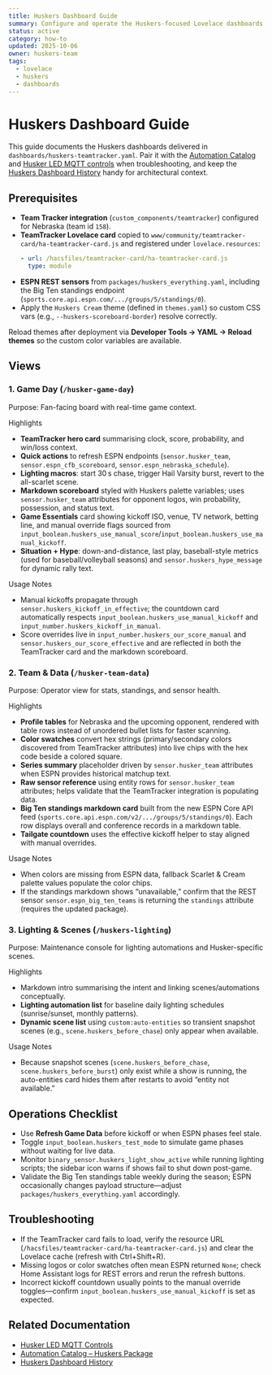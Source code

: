```yaml
---
title: Huskers Dashboard Guide
summary: Configure and operate the Huskers-focused Lovelace dashboards.
status: active
category: how-to
updated: 2025-10-06
owner: huskers-team
tags:
  - lovelace
  - huskers
  - dashboards
---
```


# Huskers Dashboard Guide

This guide documents the Huskers dashboards delivered in `dashboards/huskers-teamtracker.yaml`. Pair it with the [Automation Catalog](../../reference/automations.md) and [Husker LED MQTT controls](../lighting/husker-led-mqtt.md) when troubleshooting, and keep the [Huskers Dashboard History](../../explanation/huskers-dashboard-history.md) handy for architectural context.

## Prerequisites
- **Team Tracker integration** (`custom_components/teamtracker`) configured for Nebraska (team id `158`).
- **TeamTracker Lovelace card** copied to `www/community/teamtracker-card/ha-teamtracker-card.js` and registered under `lovelace.resources`:
  ```yaml
  - url: /hacsfiles/teamtracker-card/ha-teamtracker-card.js
    type: module
  ```
- **ESPN REST sensors** from `packages/huskers_everything.yaml`, including the Big Ten standings endpoint (`sports.core.api.espn.com/.../groups/5/standings/0`).
- Apply the `Huskers Cream` theme (defined in `themes.yaml`) so custom CSS vars (e.g., `--huskers-scoreboard-border`) resolve correctly.

Reload themes after deployment via **Developer Tools → YAML → Reload themes** so the custom color variables are available.

## Views

### 1. Game Day (`/husker-game-day`)
Purpose: Fan-facing board with real-time game context.

Highlights
- **TeamTracker hero card** summarising clock, score, probability, and win/loss context.
- **Quick actions** to refresh ESPN endpoints (`sensor.husker_team`, `sensor.espn_cfb_scoreboard`, `sensor.espn_nebraska_schedule`).
- **Lighting macros**: start 30 s chase, trigger Hail Varsity burst, revert to the all-scarlet scene.
- **Markdown scoreboard** styled with Huskers palette variables; uses `sensor.husker_team` attributes for opponent logos, win probability, possession, and status text.
- **Game Essentials** card showing kickoff ISO, venue, TV network, betting line, and manual override flags sourced from `input_boolean.huskers_use_manual_score`/`input_boolean.huskers_use_manual_kickoff`.
- **Situation + Hype**: down-and-distance, last play, baseball-style metrics (used for baseball/volleyball seasons) and `sensor.huskers_hype_message` for dynamic rally text.

Usage Notes
- Manual kickoffs propagate through `sensor.huskers_kickoff_in_effective`; the countdown card automatically respects `input_boolean.huskers_use_manual_kickoff` and `input_number.huskers_kickoff_in_manual`.
- Score overrides live in `input_number.huskers_our_score_manual` and `sensor.huskers_our_score_effective` and are reflected in both the TeamTracker card and the markdown scoreboard.

### 2. Team & Data (`/husker-team-data`)
Purpose: Operator view for stats, standings, and sensor health.

Highlights
- **Profile tables** for Nebraska and the upcoming opponent, rendered with table rows instead of unordered bullet lists for faster scanning.
- **Color swatches** convert hex strings (primary/secondary colors discovered from TeamTracker attributes) into live chips with the hex code beside a colored square.
- **Series summary** placeholder driven by `sensor.husker_team` attributes when ESPN provides historical matchup text.
- **Raw sensor reference** using entity rows for `sensor.husker_team` attributes; helps validate that the TeamTracker integration is populating data.
- **Big Ten standings markdown card** built from the new ESPN Core API feed (`sports.core.api.espn.com/v2/.../groups/5/standings/0`). Each row displays overall and conference records in a markdown table.
- **Tailgate countdown** uses the effective kickoff helper to stay aligned with manual overrides.

Usage Notes
- When colors are missing from ESPN data, fallback Scarlet & Cream palette values populate the color chips.
- If the standings markdown shows “unavailable,” confirm that the REST sensor `sensor.espn_big_ten_teams` is returning the `standings` attribute (requires the updated package).

### 3. Lighting & Scenes (`/huskers-lighting`)
Purpose: Maintenance console for lighting automations and Husker-specific scenes.

Highlights
- Markdown intro summarising the intent and linking scenes/automations conceptually.
- **Lighting automation list** for baseline daily lighting schedules (sunrise/sunset, monthly patterns).
- **Dynamic scene list** using `custom:auto-entities` so transient snapshot scenes (e.g., `scene.huskers_before_chase`) only appear when available.

Usage Notes
- Because snapshot scenes (`scene.huskers_before_chase`, `scene.huskers_before_burst`) only exist while a show is running, the auto-entities card hides them after restarts to avoid “entity not available.”

## Operations Checklist
- Use **Refresh Game Data** before kickoff or when ESPN phases feel stale.
- Toggle `input_boolean.huskers_test_mode` to simulate game phases without waiting for live data.
- Monitor `binary_sensor.huskers_light_show_active` while running lighting scripts; the sidebar icon warns if shows fail to shut down post-game.
- Validate the Big Ten standings table weekly during the season; ESPN occasionally changes payload structure—adjust `packages/huskers_everything.yaml` accordingly.

## Troubleshooting
- If the TeamTracker card fails to load, verify the resource URL (`/hacsfiles/teamtracker-card/ha-teamtracker-card.js`) and clear the Lovelace cache (refresh with Ctrl+Shift+R).
- Missing logos or color swatches often mean ESPN returned `None`; check Home Assistant logs for REST errors and rerun the refresh buttons.
- Incorrect kickoff countdown usually points to the manual override toggles—confirm `input_boolean.huskers_use_manual_kickoff` is set as expected.

## Related Documentation
- [Husker LED MQTT Controls](../lighting/husker-led-mqtt.md)
- [Automation Catalog – Huskers Package](../../reference/automations.md#huskers-package-packageshuskers_everythingyaml)
- [Huskers Dashboard History](../../explanation/huskers-dashboard-history.md)
